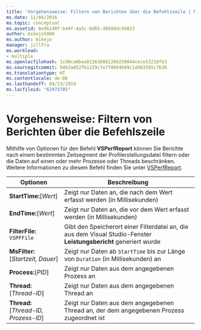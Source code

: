 ```yaml
---
title: 'Vorgehensweise: Filtern von Berichten über die Befehlszeile | Microsoft-Dokumentation'
ms.date: 11/04/2016
ms.topic: conceptual
ms.assetid: 6e9b140f-b44f-4a5c-bd65-d868ddc94023
author: mikejo5000
ms.author: mikejo
manager: jillfra
ms.workload:
- multiple
ms.openlocfilehash: 1c90ca0bea8126308b1260258044cece53218fb3
ms.sourcegitcommit: 94b3a052fb1229c7e7f8804b09c1d403385c7630
ms.translationtype: HT
ms.contentlocale: de-DE
ms.lasthandoff: 04/23/2019
ms.locfileid: "62973785"
---
```

# <a name="how-to-filter-reports-from-the-command-line"></a>Vorgehensweise: Filtern von Berichten über die Befehlszeile
Mithilfe von Optionen für den Befehl **VSPerfReport** können Sie Berichte nach einem bestimmten Zeitsegment der Profilerstellungsdatei filtern oder die Daten auf einen oder mehr Prozesse oder Threads beschränken. Weitere Informationen zu diesem Befehl finden Sie unter [VSPerfReport](../profiling/vsperfreport.md).

|Optionen|Beschreibung|
|-------------|-----------------|
|**StartTime:**[*Wert*]|Zeigt nur Daten an, die nach dem Wert erfasst werden (in Millisekunden)|
|**EndTime:**[*Wert*]|Zeigt nur Daten an, die vor dem Wert erfasst werden (in Millisekunden)|
|**FilterFile:** `VSPFFile`|Gibt den Speicherort einer Filterdatei an, die aus dem Visual Studio-Fenster **Leistungsbericht** generiert wurde|
|**MsFilter:**[*Startzeit, Dauer*]|Zeigt nur Daten ab `StartTime` bis zur Länge von `Duration` (in Millisekunden) an|
|**Process:**[*PID*]|Zeigt nur Daten aus dem angegebenen Prozess an|
|**Thread:**[*Thread-ID*]|Zeigt nur Daten aus dem angegebenen Thread an|
|**Thread:**[*Thread-ID, Prozess-ID*]|Zeigt nur Daten aus dem angegebenen Thread an, der dem angegebenen Prozess zugeordnet ist|